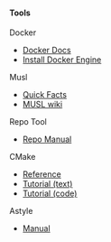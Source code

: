 
#### Tools

Docker

- [Docker Docs](https://docs.docker.com/get-started/overview/)
- [Install Docker Engine](https://docs.docker.com/engine/install/)


Musl

- [Quick Facts](https://musl.libc.org/)
- [MUSL wiki](https://wiki.musl-libc.org/)

Repo Tool

- [Repo Manual](https://source.android.com/setup/develop/repo)

CMake

- [Reference](https://cmake.org/cmake/help/v3.22/index.html)
- [Tutorial (text)](https://cmake.org/cmake/help/latest/guide/tutorial/index.html)
- [Tutorial (code)](https://gitlab.kitware.com/cmake/cmake/-/tree/master/Help/guide/tutorial)


Astyle

- [Manual](http://astyle.sourceforge.net/astyle.html)
